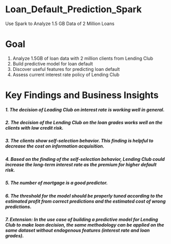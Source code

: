 # Loan_Default_Prediction_Spark
Use Spark to Analyze 1.5 GB Data of 2 Million Loans

# Goal
1. Analyze 1.5GB of loan data with 2 million clients from Lending Club
2. Build predictive model for loan default
3. Discover useful features for predicting loan default
4. Assess current interest rate policy of Lending Club

# Key Findings and Business Insights
##### 1. The decision of Leading Club on interest rate is working well in general.
##### 2. The decision of the Lending Club on the loan grades works well on the clients with low credit risk.
##### 3. The clients show self-selection behavior. This finding is helpful to decrease the cost on information acquisition.
##### 4. Based on the finding of the self-selection behavior, Lending Club could increase the long-term interest rate as the premium for higher default risk.
##### 5. The number of mortgage is a good predictor.
##### 6. The threshold for the model should be properly tuned according to the estimated profit from correct predictions and the estimated cost of wrong predictions.
##### 7. Extension: In the use case of building a predictive model for Lending Club to make loan decision, the same methodology can be applied on the same dataset without endogenous features (interest rate and loan grades).

